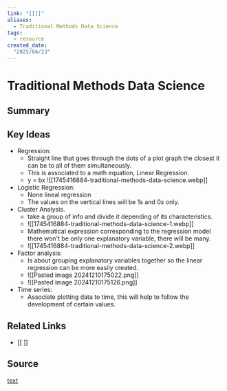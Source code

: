 ```yaml
---
link: "[[]]"
aliases: 
  - Traditional Methods Data Science
tags:
  - resource
created_date:
  "2025/04/23"
---
```

# Traditional Methods Data Science
## Summary

## Key Ideas
- Regression:
	- Straight line that goes through the dots of a plot graph the closest it can be to all of them simultaneously.
	- This is associated to a math equation, Linear Regression.
	- y = bx
![[1745416884-traditional-methods-data-science.webp]]
- Logistic Regression:
	- None lineal regression
	- The values on the vertical lines will be 1s and 0s only.
- Cluster Analysis.
	- take a group of info and divide it depending of its characteristics.
	- ![[1745416884-traditional-methods-data-science-1.webp]]
	- Mathematical expression corresponding to the regression model there won't be only one explanatory variable, there will be many.
	- ![[1745416884-traditional-methods-data-science-2.webp]]
- Factor analysis:
	- Is about grouping explanatory variables together so the linear regression can be more easily created.
	- ![[Pasted image 20241210175022.png]]
	- ![[Pasted image 20241210175126.png]]
- Time series:
	- Associate plotting data to time, this will help to follow the development of certain values.
## Related Links
- [[ ]]
## Source
[text](url) 